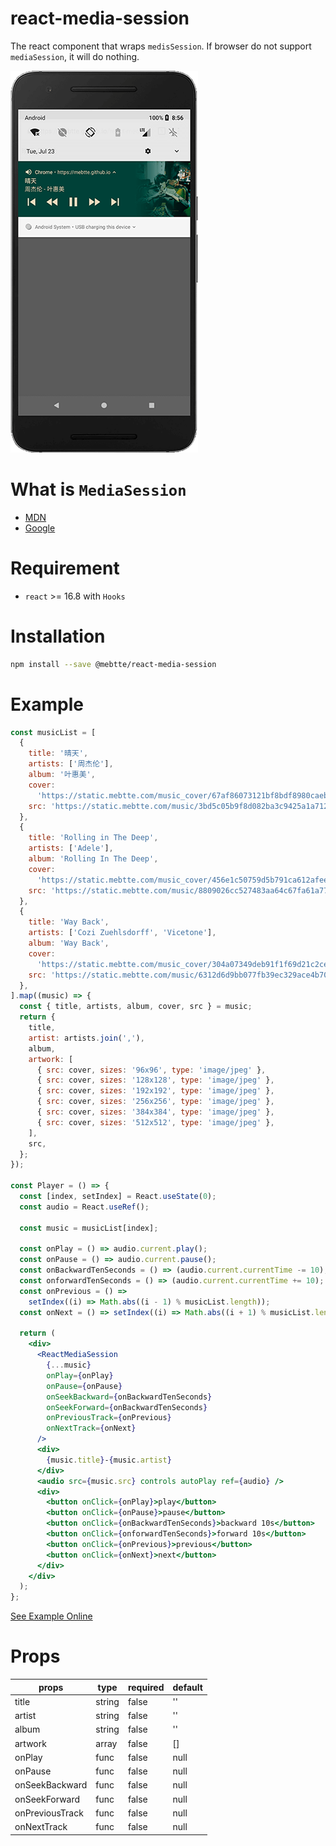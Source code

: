 # react-media-session

The react component that wraps `medisSession`. If browser do not support `mediaSession`, it will do nothing.

![](./docs/example.png)

# What is `MediaSession`

- [MDN](https://developer.mozilla.org/docs/Web/API/MediaSession)
- [Google](https://developers.google.com/web/updates/2017/02/media-session)

# Requirement

- `react` >= 16.8 with `Hooks`

# Installation

```bash
npm install --save @mebtte/react-media-session
```

# Example

```jsx
const musicList = [
  {
    title: '晴天',
    artists: ['周杰伦'],
    album: '叶惠美',
    cover:
      'https://static.mebtte.com/music_cover/67af86073121bf8bdf8980caeb53f9f0.jpeg',
    src: 'https://static.mebtte.com/music/3bd5c05b9f8d082ba3c9425a1a712394.mp3',
  },
  {
    title: 'Rolling in The Deep',
    artists: ['Adele'],
    album: 'Rolling In The Deep',
    cover:
      'https://static.mebtte.com/music_cover/456e1c50759d5b791ca612afee9c26c0.jpeg',
    src: 'https://static.mebtte.com/music/8809026cc527483aa64c67fa61a77ab9.mp3',
  },
  {
    title: 'Way Back',
    artists: ['Cozi Zuehlsdorff', 'Vicetone'],
    album: 'Way Back',
    cover:
      'https://static.mebtte.com/music_cover/304a07349deb91f1f69d21c2ced5573b.jpeg',
    src: 'https://static.mebtte.com/music/6312d6d9bb077fb39ec329ace4b7051b.mp3',
  },
].map((music) => {
  const { title, artists, album, cover, src } = music;
  return {
    title,
    artist: artists.join(','),
    album,
    artwork: [
      { src: cover, sizes: '96x96', type: 'image/jpeg' },
      { src: cover, sizes: '128x128', type: 'image/jpeg' },
      { src: cover, sizes: '192x192', type: 'image/jpeg' },
      { src: cover, sizes: '256x256', type: 'image/jpeg' },
      { src: cover, sizes: '384x384', type: 'image/jpeg' },
      { src: cover, sizes: '512x512', type: 'image/jpeg' },
    ],
    src,
  };
});

const Player = () => {
  const [index, setIndex] = React.useState(0);
  const audio = React.useRef();

  const music = musicList[index];

  const onPlay = () => audio.current.play();
  const onPause = () => audio.current.pause();
  const onBackwardTenSeconds = () => (audio.current.currentTime -= 10);
  const onforwardTenSeconds = () => (audio.current.currentTime += 10);
  const onPrevious = () =>
    setIndex((i) => Math.abs((i - 1) % musicList.length));
  const onNext = () => setIndex((i) => Math.abs((i + 1) % musicList.length));

  return (
    <div>
      <ReactMediaSession
        {...music}
        onPlay={onPlay}
        onPause={onPause}
        onSeekBackward={onBackwardTenSeconds}
        onSeekForward={onBackwardTenSeconds}
        onPreviousTrack={onPrevious}
        onNextTrack={onNext}
      />
      <div>
        {music.title}-{music.artist}
      </div>
      <audio src={music.src} controls autoPlay ref={audio} />
      <div>
        <button onClick={onPlay}>play</button>
        <button onClick={onPause}>pause</button>
        <button onClick={onBackwardTenSeconds}>backward 10s</button>
        <button onClick={onforwardTenSeconds}>forward 10s</button>
        <button onClick={onPrevious}>previous</button>
        <button onClick={onNext}>next</button>
      </div>
    </div>
  );
};
```

[See Example Online](https://mebtte.github.io/react-media-session/example/index.html)

# Props

| props           | type   | required | default |
| --------------- | ------ | -------- | ------- |
| title           | string | false    | ''      |
| artist          | string | false    | ''      |
| album           | string | false    | ''      |
| artwork         | array  | false    | []      |
| onPlay          | func   | false    | null    |
| onPause         | func   | false    | null    |
| onSeekBackward  | func   | false    | null    |
| onSeekForward   | func   | false    | null    |
| onPreviousTrack | func   | false    | null    |
| onNextTrack     | func   | false    | null    |
